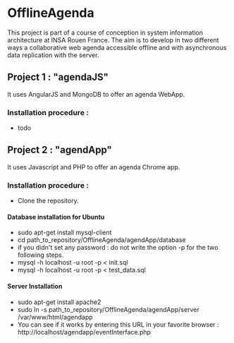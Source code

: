 OfflineAgenda
=============

This project is part of a course of conception in system information architecture at INSA Rouen France. The aim is to develop in two different ways a collaborative web agenda accessible offline and with asynchronous data replication with the server.

Project 1 : "agendaJS"
---------------
It uses AngularJS and MongoDB to offer an agenda WebApp.

### Installation procedure :
* todo

Project 2 : "agendApp"
-----------------------
It uses Javascript and PHP to offer an agenda Chrome app.

### Installation procedure :
* Clone the repository.
#### Database installation for Ubuntu
 * sudo apt-get install mysql-client
 * cd path_to_repository/OfflineAgenda/agendApp/database
 * if you didn't set any password : do not write the option -p for the two following steps.
 * mysql -h localhost -u root -p < init.sql
 * mysql -h localhost -u root -p < test_data.sql

#### Server Installation
 * sudo apt-get install apache2
 * sudo ln -s path_to_repository/OfflineAgenda/agendApp/server /var/www/html/agendapp
 * You can see if it works by entering this URL in your favorite browser : http://localhost/agendapp/eventInterface.php
 